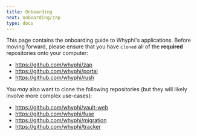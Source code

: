 ```yaml
---
title: Onboarding
next: onboarding/zap
type: docs
---
```


This page contains the onboarding guide to Whyphi's applications. Before moving forward, please ensure that you have `cloned` all of the **required** repositories onto your computer:

- https://github.com/whyphi/zap
- https://github.com/whyphi/portal
- https://github.com/whyphi/rush

You _may_ also want to clone the following repositories (but they will likely involve more complex use-cases):

- https://github.com/whyphi/vault-web
- https://github.com/whyphi/fuse
- https://github.com/whyphi/migration
- https://github.com/whyphi/tracker
